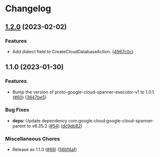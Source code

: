 # Changelog

## [1.2.0](https://github.com/googleapis/cndb-client-testing-protos/compare/v1.1.0...v1.2.0) (2023-02-02)


### Features

* Add dialect field to CreateCloudDatabaseAction. ([4967c0c](https://github.com/googleapis/cndb-client-testing-protos/commit/4967c0c1266199550b48685c95732ab0ae302a59))

## 1.1.0 (2023-01-30)


### Features

* Bump the version of proto-google-cloud-spanner-executor-v1 to 1.0.1. ([#60](https://github.com/googleapis/cndb-client-testing-protos/issues/60)) ([3847be5](https://github.com/googleapis/cndb-client-testing-protos/commit/3847be58380eae4795db88c80a7b22421ae225e2))


### Bug Fixes

* **deps:** Update dependency com.google.cloud:google-cloud-spanner-parent to v6.35.2 ([#54](https://github.com/googleapis/cndb-client-testing-protos/issues/54)) ([dc9db82](https://github.com/googleapis/cndb-client-testing-protos/commit/dc9db822f68a48d466b81af1621d6ac409ecaa54))


### Miscellaneous Chores

* Release as 1.1.0 ([#68](https://github.com/googleapis/cndb-client-testing-protos/issues/68)) ([56bf4af](https://github.com/googleapis/cndb-client-testing-protos/commit/56bf4af38f23b23f8a7439fcd89aea2261c5cb3f))
